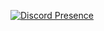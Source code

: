 [![Discord Presence](https://lanyard.cnrad.dev/api/857746624196247572?&bg=ff00fd)](https://discord.com/users/857746624196247572)

